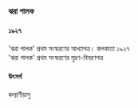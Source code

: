### ঝরা পালক
#### ১৯২৭

'ঝরা পালক' প্রথম সংস্করণের আখ্যাপত্র। কলকাতা ১৯২৭  
'ঝরা পালক' প্রথম সংস্করণের মুদ্রণ-বিবরণপত্র  


#### উৎসর্গ
কল্যাণীয়াসু

